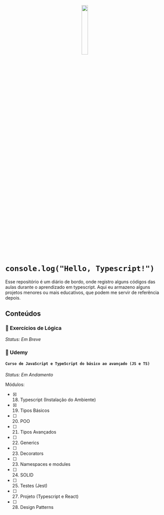 <div align="center">
  <img src="https://github.com/nicole-brito/hello-java/assets/80689302/2e7ed04d-7b21-42c7-9305-e6f6f581c931" width="20%">
</div>

# `console.log("Hello, Typescript!")`

Esse repositório é um diário de bordo, onde registro alguns códigos das aulas durante o aprendizado em typescript. Aqui eu armazeno
alguns projetos menores ou mais educativos, que podem me servir de referência depois.

## Conteúdos

### 🧠 Exercícios de Lógica

*Status: Em Breve*

### 🧩 Udemy
#### `Curso de JavaScript e TypeScript do básico ao avançado (JS e TS)`

*Status: Em Andamento*

Módulos: 
- [X]  18. Typescript (Instalação do Ambiente)
- [X]  19. Tipos Básicos
- [ ]  20. POO
- [ ]  21. Tipos Avançados
- [ ]  22. Generics
- [ ]  23. Decorators
- [ ]  23. Namespaces e modules
- [ ]  24. SOLID
- [ ]  25. Testes (Jest)
- [ ]  27. Projeto (Typescript e React)
- [ ]  28. Design Patterns

